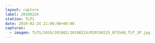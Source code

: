 ```yaml
---
layout: capture
label: 20190224
station: TLP1
date: 2019-02-24 21:00:00+00:00
capturas:
  - imagem: TLP1/2019/201902/20190224/M20190225_073548_TLP_1P.jpg
---
```

